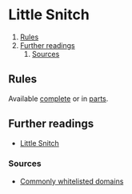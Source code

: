 # Little Snitch

1. [Rules](#rules)
1. [Further readings](#further-readings)
   1. [Sources](#sources)

## Rules

Available [complete][full ruleset] or in [parts].

## Further readings

- [Little Snitch]

### Sources

- [Commonly whitelisted domains]

<!--
  References
  -->

<!-- In-article sections -->
[further readings]: #further-readings

<!-- Knowledge base -->
[little snitch]: ../knowledge%20base/mac%20os%20x/little%20snitch.md

<!-- Files -->
[full ruleset]: rules/all.lsrules
[parts]: rules/parts/

<!-- Others -->
[commonly whitelisted domains]: https://discourse.pi-hole.net/t/commonly-whitelisted-domains/212
